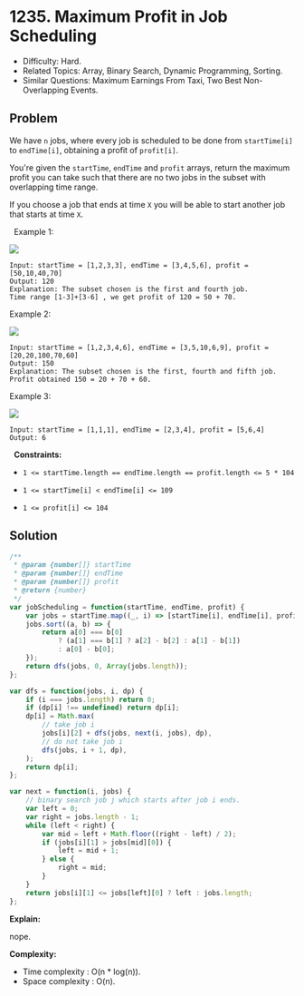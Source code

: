 # 1235. Maximum Profit in Job Scheduling

- Difficulty: Hard.
- Related Topics: Array, Binary Search, Dynamic Programming, Sorting.
- Similar Questions: Maximum Earnings From Taxi, Two Best Non-Overlapping Events.

## Problem

We have `n` jobs, where every job is scheduled to be done from `startTime[i]` to `endTime[i]`, obtaining a profit of `profit[i]`.

You're given the `startTime`, `endTime` and `profit` arrays, return the maximum profit you can take such that there are no two jobs in the subset with overlapping time range.

If you choose a job that ends at time `X` you will be able to start another job that starts at time `X`.

 
Example 1:


![](https://assets.leetcode.com/uploads/2019/10/10/sample1_1584.png)


```
Input: startTime = [1,2,3,3], endTime = [3,4,5,6], profit = [50,10,40,70]
Output: 120
Explanation: The subset chosen is the first and fourth job. 
Time range [1-3]+[3-6] , we get profit of 120 = 50 + 70.
```

Example 2:


![](https://assets.leetcode.com/uploads/2019/10/10/sample22_1584.png)


```
Input: startTime = [1,2,3,4,6], endTime = [3,5,10,6,9], profit = [20,20,100,70,60]
Output: 150
Explanation: The subset chosen is the first, fourth and fifth job. 
Profit obtained 150 = 20 + 70 + 60.
```

Example 3:


![](https://assets.leetcode.com/uploads/2019/10/10/sample3_1584.png)


```
Input: startTime = [1,1,1], endTime = [2,3,4], profit = [5,6,4]
Output: 6
```

 
**Constraints:**


	
- `1 <= startTime.length == endTime.length == profit.length <= 5 * 104`
	
- `1 <= startTime[i] < endTime[i] <= 109`
	
- `1 <= profit[i] <= 104`



## Solution

```javascript
/**
 * @param {number[]} startTime
 * @param {number[]} endTime
 * @param {number[]} profit
 * @return {number}
 */
var jobScheduling = function(startTime, endTime, profit) {
    var jobs = startTime.map((_, i) => [startTime[i], endTime[i], profit[i]]);
    jobs.sort((a, b) => {
        return a[0] === b[0]
            ? (a[1] === b[1] ? a[2] - b[2] : a[1] - b[1])
            : a[0] - b[0];
    });
    return dfs(jobs, 0, Array(jobs.length));
};

var dfs = function(jobs, i, dp) {
    if (i === jobs.length) return 0;
    if (dp[i] !== undefined) return dp[i];
    dp[i] = Math.max(
        // take job i
        jobs[i][2] + dfs(jobs, next(i, jobs), dp),
        // do not take job i
        dfs(jobs, i + 1, dp),
    );
    return dp[i];
};

var next = function(i, jobs) {
    // binary search job j which starts after job i ends.
    var left = 0;
    var right = jobs.length - 1;
    while (left < right) {
        var mid = left + Math.floor((right - left) / 2);
        if (jobs[i][1] > jobs[mid][0]) {
            left = mid + 1;
        } else {
            right = mid;
        }
    }
    return jobs[i][1] <= jobs[left][0] ? left : jobs.length;
};
```

**Explain:**

nope.

**Complexity:**

* Time complexity : O(n * log(n)).
* Space complexity : O(n).
